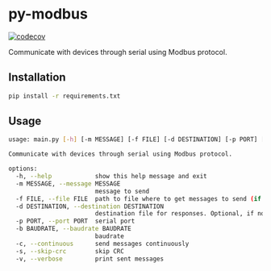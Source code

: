 # py-modbus

[![codecov](https://codecov.io/gh/ciuliene/py-modbus/graph/badge.svg?token=C11TGTYP5F)](https://codecov.io/gh/ciuliene/py-modbus)

Communicate with devices through serial using Modbus protocol.

## Installation

```sh
pip install -r requirements.txt
```

## Usage

```sh
usage: main.py [-h] [-m MESSAGE] [-f FILE] [-d DESTINATION] [-p PORT] [-b BAUDRATE] [-c] [-s] [-v]

Communicate with devices through serial using Modbus protocol.

options:
  -h, --help            show this help message and exit
  -m MESSAGE, --message MESSAGE
                        message to send
  -f FILE, --file FILE  path to file where to get messages to send (if '-m' is provided, this argument is ignored)
  -d DESTINATION, --destination DESTINATION
                        destination file for responses. Optional, if not provided the responses are printed on the console
  -p PORT, --port PORT  serial port
  -b BAUDRATE, --baudrate BAUDRATE
                        baudrate
  -c, --continuous      send messages continuously
  -s, --skip-crc        skip CRC
  -v, --verbose         print sent messages
```
